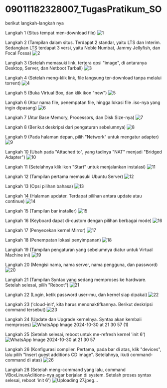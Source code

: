# 09011182328007_TugasPratikum_SO
berikut langkah-langkah nya

Langkah 1 (Situs tempat men-download file)
![1](https://github.com/user-attachments/assets/47026a75-bfc5-4131-90c2-1d368b0ec7ea)


Langkah 2 (Tampilan dalam situs. Terdapat 2 standar, yaitu LTS dan Interim. Sedangkan LTS terdapat 3 versi, yaitu Noble Numbat, Jammy Jellyfish, dan Focal Fossa)
![2](https://github.com/user-attachments/assets/404bd0e1-533e-4664-b867-f4e977a14590)


Langkah 3 (Setelah memasuki link, tertera opsi "image", di antaranya Desktop, Server, dan Netboot Tarball)
![3](https://github.com/user-attachments/assets/287cc2a1-427f-43be-a8e9-2d9843df0374)


Langkah 4 (Setelah meng-klik link, file langsung ter-download tanpa melalui torrent)
![4](https://github.com/user-attachments/assets/b0a8847a-f8a6-445b-9488-2868aabc2643)


Langkah 5 (Buka Virtual Box, dan klik ikon "new")
![5](https://github.com/user-attachments/assets/f61ec689-188f-41c2-b630-613e0ad26dfb)


Langkah 6 (Atur nama file, penempatan file, hingga lokasi file .iso-nya yang ingin dipasang)
![6](https://github.com/user-attachments/assets/6a872ec5-b52f-41cc-a6bc-a00adb2ca9d4)


Langkah 7 (Atur Base Memory, Processors, dan Disk Size-nya)
![7](https://github.com/user-attachments/assets/12d44eac-608b-462e-8e87-c5473ef9e87f)


Langkah 8 (Berikut deskripsi dari pengaturan sebelumnya)
![8](https://github.com/user-attachments/assets/9d04aa3e-8b58-4ec6-8987-0c4d3015cd19)


Langkah 9 (Pada halaman depan, pilih "Network" untuk mengatur adapter)
![9](https://github.com/user-attachments/assets/722bba12-2c90-4928-b616-893ae41da04c)


Langkah 10 (Ubah pada "Attached to", yang tadinya "NAT" menjadi "Bridged Adapter")
![10](https://github.com/user-attachments/assets/677e2865-9e19-4b76-9602-633cc712265a)


Langkah 11 (Setelahnya klik ikon "Start" untuk menjalankan instalasi)
![11](https://github.com/user-attachments/assets/4151f380-bc4b-4696-b583-41c6a3e90955)


Langkah 12 (Tampilan pertama memasuki Ubuntu Server)
![12](https://github.com/user-attachments/assets/4b5cffa6-b89f-4c92-90a9-cc3542601710)


Langkah 13 (Opsi pilihan bahasa)
![13](https://github.com/user-attachments/assets/04f4c916-7063-4b42-b989-1607103c18b1)


Langkah 14 (Halaman updater. Terdapat pilihan antara update atau continue)
![14](https://github.com/user-attachments/assets/bfbda145-6d23-4bda-b012-58f864961905)


Langkah 15 (Tampilan bar installer)
![15](https://github.com/user-attachments/assets/a4eee6c7-3c74-4496-85d0-ca5ae76b6626)


Langkah 16 (Keyboard dapat di-custom dengan pilihan berbagai mode)
![16](https://github.com/user-attachments/assets/46017e92-9bf9-4a8e-a79e-8edc8008ad88)


Langkah 17 (Penyecekan kernel Mirror)
![17](https://github.com/user-attachments/assets/47f163f9-8739-473b-8127-f858d7a05118)


Langkah 18 (Penempatan lokasi penyimpanan)
![18](https://github.com/user-attachments/assets/35275e31-88c9-4bf0-b3dd-c1288dfe2f3c)


Langkah 19 (Tampilan pengaturan yang sebelumnya diatur untuk Virtual Machine ini)
![19](https://github.com/user-attachments/assets/097d7a98-79c8-447a-827a-4cbea6138792)


Langkah 20 (Mengisi nama, nama server, nama pengguna, dan password)
![20](https://github.com/user-attachments/assets/9551ad0e-628a-47f6-80f0-3be214dc0cd4)


Langkah 21 (Tampilan Syntax yang sedang memproses ke hardware. Setelah selesai, pilih "Reboot")
![21](https://github.com/user-attachments/assets/3ce53c4a-4877-4c33-9ab4-ce282af9534b)


Langkah 22 (Login, ketik password user-mu, dan kernel siap dipakai)
![22](https://github.com/user-attachments/assets/3b68fcab-06f6-486e-aa01-783ec1ca2975)



Langkah 23 ('cloud-init', kita harus menonaktifkannya. Berikut deskripsi command tersebut)
![23](https://github.com/user-attachments/assets/d7a87316-fbbd-4d45-9ad2-6dcb411cec55)


Langkah 24 (Update dan Upgrade kernelnya. Syntax akan kembali memproses)
![WhatsApp Image 2024-10-30 at 21 30 57 (1)](https://github.com/user-attachments/assets/bedeb8e7-f134-4193-a17e-6538db37013b)


Langkah 25 (Setelah selesai, reboot untuk me-refresh kernel 'init 6')
![WhatsApp Image 2024-10-30 at 21 30 57](https://github.com/user-attachments/assets/ba0f52aa-e6bc-4066-946a-f7b64e488c78)

Langkah 26 (Konfigurasi compiler. Pertama, pada bar di atas, klik "devices", lalu pilih "Insert guest additions CD image". Setelahnya, ikuti command-command di atas)
![26](https://github.com/user-attachments/assets/bd802506-a6e3-4596-b2ad-1b4ce9f00813)

Langkah 28 (Setelah meng-command yang lalu, command VBoxLinuxAdiitions-nya agar berjalan di system. Setelah proses syntax selesai, reboot 'init 6')
![Uploading 27.jpeg…]()

